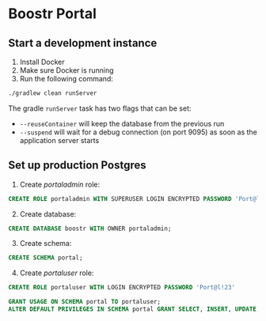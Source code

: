 # Boostr Portal

## Start a development instance
1. Install Docker
2. Make sure Docker is running
3. Run the following command:
```bash
./gradlew clean runServer
```

The gradle `runServer` task has two flags that can be set:
- `--reuseContainer` will keep the database from the previous run
- `--suspend` will wait for a debug connection (on port 9095) as soon as the application server starts

## Set up production Postgres
1. Create _portaladmin_ role: 
```sql 
CREATE ROLE portaladmin WITH SUPERUSER LOGIN ENCRYPTED PASSWORD 'Port@l!23'
```

2. Create database: 
```sql
CREATE DATABASE boostr WITH OWNER portaladmin;
```

3. Create schema:
```sql
CREATE SCHEMA portal;
```

4. Create _portaluser_ role: 
```sql
CREATE ROLE portaluser WITH LOGIN ENCRYPTED PASSWORD 'Port@l!23'

GRANT USAGE ON SCHEMA portal TO portaluser;
ALTER DEFAULT PRIVILEGES IN SCHEMA portal GRANT SELECT, INSERT, UPDATE, DELETE ON TABLES TO portaluser;
```
